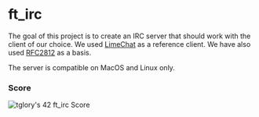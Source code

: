 # ft_irc
The goal of this project is to create an IRC server that should work with the client of our choice. We used [LimeChat](http://limechat.net/mac/) as a reference client. We have also used [RFC2812](https://www.rfc-editor.org/rfc/rfc2812.txt) as a basis.

The server is compatible on MacOS and Linux only.
### Score
![tglory's 42 ft_irc Score](https://badge42.vercel.app/api/v2/cl1lnya4f000609mhs5b44u13/project/2565351)
